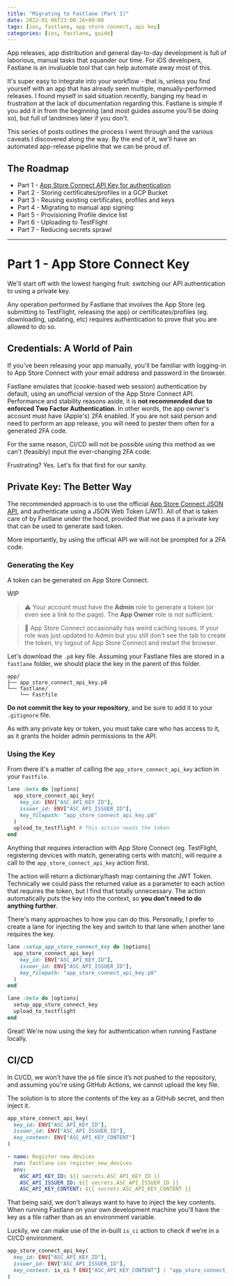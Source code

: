 ```yaml
---
title: "Migrating to Fastlane (Part 1)"
date: 2022-01-06T23:00:26+09:00
tags: [ios, fastlane, app store connect, api key]
categories: [ios, fastlane, guide]
---
```


App releases, app distribution and general day-to-day development is full of laborious, manual tasks that squander our time. For iOS developers, Fastlane is an invaluable tool that can help automate away most of this. 

It's super easy to integrate into your workflow - that is, unless you find yourself with an app that has already seen multiple, manually-performed releases. I found myself in said situation recently, banging my head in frustration at the lack of documentation regarding this. Fastlane is simple if you add it in from the beginning (and most guides assume you'll be doing so), but full of landmines later if you don't. 

This series of posts outlines the process I went through and the various caveats I discovered along the way. By the end of it, we'll have an automated app-release pipeline that we can be proud of.

## The Roadmap

* Part 1 - [App Store Connect API Key for authentication](/posts/migrate-to-fastlane-1-api-key/)
* Part 2 - Storing certificates/profiles in a GCP Bucket
* Part 3 - Reusing existing certificates, profiles and keys
* Part 4 - Migrating to manual app signing
* Part 5 - Provisioning Profile device list
* Part 6 - Uploading to TestFlight
* Part 7 - Reducing secrets sprawl

---

# Part 1 - App Store Connect Key

We'll start off with the lowest hanging fruit: switching our API authentication to using a private key.

Any operation performed by Fastlane that involves the App Store (eg. submitting to TestFlight, releasing the app) or certificates/profiles (eg. downloading, updating, etc) requires authentication to prove that you are allowed to do so.

## Credentials: A World of Pain

If you've been releasing your app manually, you'll be familiar with logging-in to App Store Connect with your email address and password in the browser.

Fastlane emulates that (cookie-based web session) authentication by default, using an unofficial version of the App Store Connect API. Performance and stability reasons aside, it is __not recommended due to enforced Two Factor Authentication__. In other words, the app owner's account must have (Apple's) 2FA enabled. If you are not said person and need to perform an app release, you will need to pester them often for a generated 2FA code. 

For the same reason, CI/CD will not be possible using this method as we can't (feasibly) input the ever-changing 2FA code.

Frustrating? Yes. Let's fix that first for our sanity.

## Private Key: The Better Way

The recommended approach is to use the official [App Store Connect JSON API](https://developer.apple.com/app-store-connect/api/), and authenticate using a JSON Web Token (JWT). All of that is taken care of by Fastlane under the hood, provided that we pass it a private key that can be used to generate said token.

More importantly, by using the official API we will not be prompted for a 2FA code.

### Generating the Key

A token can be generated on App Store Connect.


WIP


> ⚠️ Your account must have the __Admin__ role to generate a token (or even see a link to the page). The __App Owner__ role is not sufficient.

> 🤯 App Store Connect occasionally has weird caching issues. If your role was just updated to Admin but you still don't see the tab to create the token, try logout of App Store Connect and restart the browser.

Let's download the `.p8` key file. Assuming your Fastlane files are stored in a `fastlane` folder, we should place the key in the parent of this folder.

```
app/
├── app_store_connect_api_key.p8
└── fastlane/
    └── Fastfile
```

__Do not commit the key to your repository__, and be sure to add it to your `.gitignore` file.

As with any private key or token, you must take care who has access to it, as it grants the holder admin permissions to the API.

### Using the Key

From there it's a matter of calling the `app_store_connect_api_key` action in your `Fastfile`.

```ruby {linenos=table,hl_lines="2-6"}
lane :beta do |options|
  app_store_connect_api_key(
    key_id: ENV["ASC_API_KEY_ID"],
    issuer_id: ENV["ASC_API_ISSUER_ID"],
    key_filepath: "app_store_connect_api_key.p8"
  )
  upload_to_testflight # This action needs the token
end
```


Anything that requires interaction with App Store Connect (eg. TestFlight, registering devices with match, generating certs with match), will require a call to the `app_store_connect_api_key` action first.

The action will return a dictionary/hash map containing the JWT Token. Technically we could pass the returned value as a parameter to each action that requires the token, but I find that totally unnecessary. The action automatically puts the key into the context, so **you don’t need to do anything further**.

There's many approaches to how you can do this. Personally, I prefer to create a lane for injecting the key and switch to that lane when another lane requires the key.

```ruby {linenos=table,hl_lines="10"}
lane :setup_app_store_connect_key do |options|
  app_store_connect_api_key(
    key_id: ENV["ASC_API_KEY_ID"],
    issuer_id: ENV["ASC_API_ISSUER_ID"],
    key_filepath: "app_store_connect_api_key.p8"
  )
end

lane :beta do |options|
  setup_app_store_connect_key
  upload_to_testflight
end
```

Great! We're now using the key for authentication when running Fastlane locally.

## CI/CD

In CI/CD, we won’t have the `p8` file since it’s not pushed to the repository, and assuming you're using GitHub Actions, we cannot upload the key file. 

The solution is to store the contents of the key as a GitHub secret, and then inject it.

```ruby {linenos=table,hl_lines="4"}
app_store_connect_api_key(
  key_id: ENV["ASC_API_KEY_ID"],
  issuer_id: ENV["ASC_API_ISSUER_ID"],
  key_content: ENV["ASC_API_KEY_CONTENT"]
)
```

```yaml {linenos=table,hl_lines="4-6"}
- name: Register new devices
  run: fastlane ios register_new_devices
  env:
    ASC_API_KEY_ID: ${{ secrets.ASC_API_KEY_ID }}
    ASC_API_ISSUER_ID: ${{ secrets.ASC_API_ISSUER_ID }}
    ASC_API_KEY_CONTENT: ${{ secrets.ASC_API_KEY_CONTENT }}
```

That being said, we don't always want to have to inject the key contents. When running Fastlane on your own development machine you'll have the key as a file rather than as an environment variable.

Luckily, we can make use of the in-built `is_ci` action to check if we’re in a CI/CD environment.

```ruby {linenos=table,hl_lines="4"}
app_store_connect_api_key(
  key_id: ENV["ASC_API_KEY_ID"],
  issuer_id: ENV["ASC_API_ISSUER_ID"],
  key_content: is_ci ? ENV["ASC_API_KEY_CONTENT"] : "app_store_connect_api_key.p8"
)
```